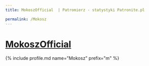 ```yaml
---
title: MokoszOfficial  | Patromierz - statystyki Patronite.pl

permalink: /Mokosz
---
```


# [MokoszOfficial ](https://patronite.pl/Mokosz)

{% include profile.md name="Mokosz" prefix="m" %}
